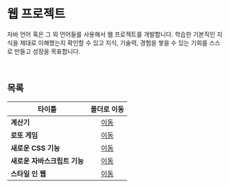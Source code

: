 # 웹 프로젝트
자바 언어 혹은 그 외 언어들를 사용해서 웹 프로젝트를 개발합니다. 학습한 기본직인 지식을 제대로 이해했는지 확인할 수 있고 지식, 기술력, 경험을 쌓을 수 있는 기회를 스스로 만들고 성장을 목표합니다.   

<br/>

## 목록

|타이틀|폴더로 이동|
|---|:---:|
|**계산기**|[이동](https://github.com/Hschan2/EverythingAboutJava/tree/master/Java-Web%20Project/Calustor)|
|**로또 게임**|[이동](https://github.com/Hschan2/EverythingAboutJava/tree/master/Java-Web%20Project/Lotto)|
|**새로운 CSS 기능**|[이동](https://github.com/Hschan2/EverythingAboutJava/tree/master/Java-Web%20Project/New%20CSS%20Function)|
|**새로운 자바스크립트 기능**|[이동](https://github.com/Hschan2/EverythingAboutJava/tree/master/Java-Web%20Project/New%20Javascript%20Function)|
|**스타일 인 웹**|[이동](https://github.com/Hschan2/EverythingAboutJava/tree/master/Java-Web%20Project/StyleInWeb)|